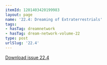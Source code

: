 ```yaml
---
itemId: 1201403420199983
layout: page
name: '22.4: Dreaming of Extraterrestrials'
tags:
- hasTag: dreamnetwork
- hasTag: dream-network-volume-22
type: post
urlSlug: '22.4'
---
```

<a href="files/pdfs/Volume_22/22.4_et.pdf" download="">Download issue 22.4</a>